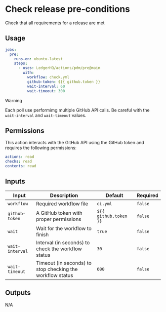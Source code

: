 # Check release pre-conditions

Check that all requirements for a release are met

## Usage

```yaml
jobs:
  pre:
    runs-on: ubuntu-latest
    steps:
      - uses: LedgerHQ/actions/pdm/pre@main
        with:
          workflow: check.yml
          github-token: ${{ github.token }}
          wait-interval: 60
          wait-timeout: 300
```

> [!WARNING]
> Each poll use performimg multiple GitHub API calls.
> Be careful with the `wait-interval` and `wait-timeout` values.

## Permissions

This action interacts with the GitHub API using the GitHub token and requires the following permissions:

```yaml
actions: read
checks: read
contents: read
```

## Inputs

| Input | Description | Default | Required |
|-------|-------------|---------|----------|
| `workflow` | Required workflow file | `ci.yml` | `false` |
| `github-token` | A GitHub token with proper permissions | `${{ github.token }}` | `false` |
| `wait` | Wait for the workflow to finish | `true` | `false` |
| `wait-interval` | Interval (in seconds) to check the workflow status | `30` | `false` |
| `wait-timeout` | Timeout (in seconds) to stop checking the workflow status | `600` | `false` |

## Outputs

N/A
